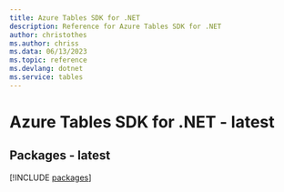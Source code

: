```yaml
---
title: Azure Tables SDK for .NET
description: Reference for Azure Tables SDK for .NET
author: christothes
ms.author: chriss
ms.data: 06/13/2023
ms.topic: reference
ms.devlang: dotnet
ms.service: tables
---
```

# Azure Tables SDK for .NET - latest
## Packages - latest
[!INCLUDE [packages](tables-index.md)]